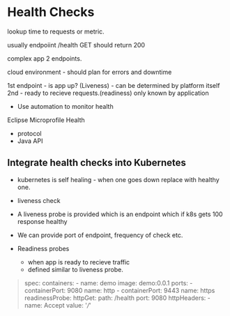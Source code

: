 # Health Checks

lookup time to requests or metric.

usually endpoiint /health GET should return 200

complex app 2 endpoints.

cloud environment - should plan for errors and downtime

1st endpoint - is app up? (Liveness) - can be determined by platform itself
2nd - ready to recieve requests.(readiness)
only known by application

* Use automation to monitor health

Eclipse Microprofile Health
* protocol
* Java API

## Integrate health checks into Kubernetes
* kubernetes is self healing - when one goes down replace with healthy one.

* liveness check

* A liveness probe is provided which is an endpoint which if k8s gets 100 response healthy

* We can provide port of endpoint, frequency of check etc.

* Readiness probes
  * when app is ready to recieve traffic
  * defined similar to liveness probe.

> spec:
      containers:
      - name: demo
        image: demo:0.0.1
        ports:
        - containerPort: 9080
          name: http
        - containerPort: 9443
          name: https
        readinessProbe:
            httpGet:
              path: /health
              port: 9080
              httpHeaders:
                - name: Accept
                  value: '*/*'

